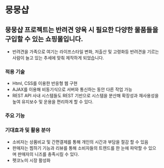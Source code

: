 # 뭉뭉샵
## 뭉뭉샵 프로젝트는 반려견 양육 시 필요한 다양한 물품들을 구입할 수 있는 쇼핑몰입니다.
- 반려견을 가족으로 여기는 라이프스타일 변화, 저출산 및 고령화등 반려견을 기르는 사람이 늘고 있는 추세에 맞춰 제작하게 되었습니다.

### 적용 기술
- Html, CSS를 이용한 반응형 웹 구현
- AJAX를 이용해 비동기식으로 서버와 통신하는 동안 다른 작업 가능
- REST API 사내 시스템들도 REST 기반으로 시스템을 분산해 확장성과 재사용성을 높여 유지보수 및 운용을 편리하게 할 수 있다.

### 주요 기능

### 기대효과 및 활용 분야
- 소비자는 상품비교 및 간편결제를 통해 개인의 시간과 부담을 절감 할 수 있음
- 판매자는 찜하기 기능과 리뷰를 통해 소비자들의 트렌드를 한 눈에 파악할 수 있으며 판매자의 니즈를 충족시킬 수 있다.
- 펫코노미 시장 활성화

